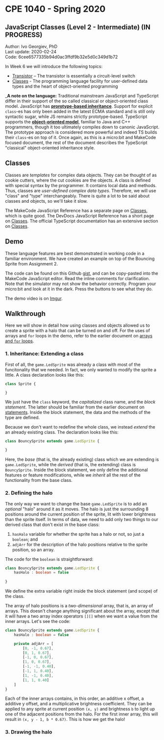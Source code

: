 # CPE 1040 - Spring 2020

## JavaScript Classes (Level 2 - Intermediate) (IN PROGRESS)

Author: Ivo Georgiev, PhD  
Last update: 2020-02-24  
Code: 6cee6577335b94d0ac3ffdf9b32e5d0c349d1b72    

In Week 6 we will introduce the following topics:
- [Transistor](https://docs.google.com/document/d/1KpK2u7tlg9IpjeqpNTxizabOwoFxsuq-k4WMEPzzcE4/) – The transistor is essentially a circuit-level switch
- [Classes](https://github.com/CE-Curriculum-Development/mat-cpe-1040/edit/master/CPE-Week06-Classes.md) - The programming language facility for user-defined data types and the heart of object-oriented programming

_**A note on the language:** Traditional mainstream JavaScript and TypeScript differ in their support of the so called classical or object-oriented class model. JavaScript has [**prorotype-based inheritance**](https://developer.mozilla.org/en-US/docs/Web/JavaScript/Inheritance_and_the_prototype_chain). Support for explicit `class`-es has only been added in the latest ECMA standard and is still only syntactic sugar, while JS remains strictly prototype-based. TypeScript supports the [**object-oriented model**](https://www.typescriptlang.org/docs/handbook/classes.html), familiar to Java and C++ programmers, though it too ultimately compiles down to canonic JavaScript. The prototype approach is considered more powerful and indeed TS builds their `class`-es on top of it. Once again, as this is a micro:bit and MakeCode focused document, the rest of the document describes the TypeScript "classical" object-oriented inheritance style.

## Classes 

Classes are *templates* for complex data objects. They can be thought of as cookie cutters, where the cut cookies are the objects. A class is defined with special syntax by the programmer. It contains local data and methods. Thus, classes are *user-defined complex data types*. Therefore, we will use "class" and "type" interchangeably. There is quite a lot to be said about classes and objects, so we'll take it slow. 

The MakeCode JavaScript Reference has a separate page on [Classes](https://makecode.microbit.org/javascript/classes), which is quite good. The DevDocs JavaScript Reference has a short page on [Classes](https://devdocs.io/javascript/statements/class). The official TypeScript documentation has an extensive section on [Classes](https://www.typescriptlang.org/docs/handbook/classes.html).

## Demo 

These language features are best demonstrated in working code in a familiar environment. We have created an example on top of the Bouncing Sprite from Assignment 2.  

The code can be found on this Github [gist](https://gist.github.com/ivogeorg/be8b11ca24f118fd63c0407e93c81f81), and can be copy-pasted into the MakeCode JavaScript editor. Read the inline comments for clarification. Note that the simulator may not show the behavior correctly. Program your micro:bit and look at it in the dark. Press the buttons to see what they do. 

The demo video is on [Imgur](https://imgur.com/gallery/qysnAQG). 

## Walkthrough

Here we will show in detail how using classes and objects allowed us to create a sprite with a halo that can be turned on and off. For the uses of arrays and `for` loops in the demo, refer to the earlier document on [arrays and `for` loops](CPE-Week03-JavaScript-Arrays-Loops-Classes.md).

### 1. Inheritance: Extending a class

First of all, the `game.LedSprite` was already a class with most of the funcitonality that we needed. In fact, we only wanted to modify the sprite a little. A class declaration looks like this:

```TypeScript
class Sprite {

}
```
We just have the `class` keyword, the _capitalized_ class name, and the _block statement_. The latter should be familiar from the earlier document on [statements](CPE-Week04-JavaScript-Statements.md). Inside the block statement, the data and the methods of the type are defined. 

Because we don't want to redefine the whole class, we instead _extend_ the an already existing class. The declaration looks like this:

```TypeScript
class BouncySprite extends game.LedSprite {

}
```

Here, the _base_ (that is, the already existing) class which we are extending is `game.LedSprite`, while the _derived_ (that is, the extending) class is `BouncySprite`. Inside the block statement, we only define the additional features or feature modifications, while we _inherit_ all the rest of the functionality from the base class.

### 2. Defining the halo

The only way we want to change the base `game.LedSprite` is to add an _optional_ "halo" around it as it moves. The halo is just the surrounding 8 positions around the current position of the sprite, lit with lower brightness than the sprite itself. In terms of data, we need to add only two things to our derived class that don't exist in the base class: 
  1. `hasHalo` variable for whether the sprite has a halo or not, so just a `boolean`; and   
  2. `adjArr` for the description of the halo positions relative to the sprite position, so an array.   

The code for the `boolean` is straightforward:

```TypeScript
class BouncySprite extends game.LedSprite {
    hasHalo : boolean = false
  
}
```
We define the extra variable right inside the block statement (and scope) of the class.   

The array of halo positions is a _two-dimensional_ array, that is, an array of arrays. This doesn't change anything significant about the array, except that it will have a two array index operators `[][]` when we want a value from the inner arrays. Let's see the code:

```TypeScript
class BouncySprite extends game.LedSprite {
    hasHalo : boolean = false

    private adjArr = [
        [0, -1, 0.67],
        [0, 1, 0.67],
        [-1, 0, 0.67],
        [1, 0, 0.67],
        [-1, -1, 0.40],
        [-1, 1, 0.40],
        [1, -1, 0.40],
        [1, 1, 0.40]
    ]  
}
```
Each of the inner arrays contains, in this order, an additive x offset, a additive y offset, and a multiplicative brightness coefficient. They can be applied to any sprite at current position `(x, y)` and brightness `b` to light up one of the adjacent positions from the halo. For the first inner array, this will result in `(x, y - 1, b * 0.67)`. This is how we get the halo!  

### 3. Drawing the halo
